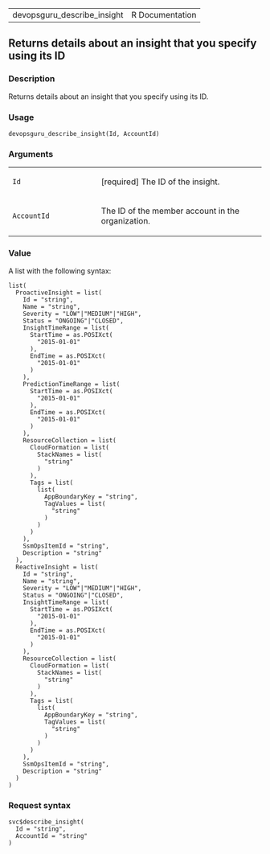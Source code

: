 <table style="width: 100%;">
<tbody>
<tr class="odd">
<td>devopsguru_describe_insight</td>
<td style="text-align: right;">R Documentation</td>
</tr>
</tbody>
</table>

## Returns details about an insight that you specify using its ID

### Description

Returns details about an insight that you specify using its ID.

### Usage

    devopsguru_describe_insight(Id, AccountId)

### Arguments

<table>
<colgroup>
<col style="width: 35%" />
<col style="width: 65%" />
</colgroup>
<tbody>
<tr class="odd">
<td><code id="devopsguru_describe_insight_:_Id">Id</code></td>
<td><p>[required] The ID of the insight.</p></td>
</tr>
<tr class="even">
<td><code
id="devopsguru_describe_insight_:_AccountId">AccountId</code></td>
<td><p>The ID of the member account in the organization.</p></td>
</tr>
</tbody>
</table>

### Value

A list with the following syntax:

    list(
      ProactiveInsight = list(
        Id = "string",
        Name = "string",
        Severity = "LOW"|"MEDIUM"|"HIGH",
        Status = "ONGOING"|"CLOSED",
        InsightTimeRange = list(
          StartTime = as.POSIXct(
            "2015-01-01"
          ),
          EndTime = as.POSIXct(
            "2015-01-01"
          )
        ),
        PredictionTimeRange = list(
          StartTime = as.POSIXct(
            "2015-01-01"
          ),
          EndTime = as.POSIXct(
            "2015-01-01"
          )
        ),
        ResourceCollection = list(
          CloudFormation = list(
            StackNames = list(
              "string"
            )
          ),
          Tags = list(
            list(
              AppBoundaryKey = "string",
              TagValues = list(
                "string"
              )
            )
          )
        ),
        SsmOpsItemId = "string",
        Description = "string"
      ),
      ReactiveInsight = list(
        Id = "string",
        Name = "string",
        Severity = "LOW"|"MEDIUM"|"HIGH",
        Status = "ONGOING"|"CLOSED",
        InsightTimeRange = list(
          StartTime = as.POSIXct(
            "2015-01-01"
          ),
          EndTime = as.POSIXct(
            "2015-01-01"
          )
        ),
        ResourceCollection = list(
          CloudFormation = list(
            StackNames = list(
              "string"
            )
          ),
          Tags = list(
            list(
              AppBoundaryKey = "string",
              TagValues = list(
                "string"
              )
            )
          )
        ),
        SsmOpsItemId = "string",
        Description = "string"
      )
    )

### Request syntax

    svc$describe_insight(
      Id = "string",
      AccountId = "string"
    )
